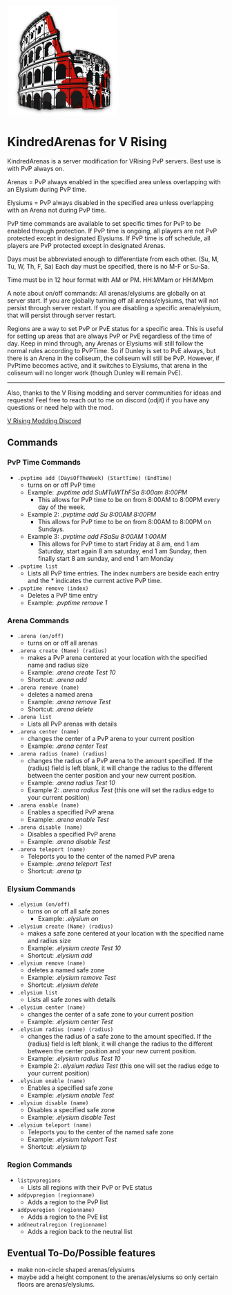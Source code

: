 ![](logo.png)
# KindredArenas for V Rising
KindredArenas is a server modification for VRising PvP servers.
Best use is with PvP always on.

Arenas = PvP always enabled in the specified area unless overlapping with an Elysium during PvP time. 

Elysiums = PvP always disabled in the specified area unless overlapping with an Arena not during PvP time. 


PvP time commands are available to set specific times for PvP to be enabled through protection. 
If PvP time is ongoing, all players are not PvP protected except in designated Elysiums.
If PvP time is off schedule, all players are PvP protected except in designated Arenas.

Days must be abbreviated enough to differentiate from each other. (Su, M, Tu, W, Th, F, Sa) 
Each day must be specified, there is no M-F or Su-Sa.


Time must be in 12 hour format with AM or PM. HH:MMam or HH:MMpm

A note about on/off commands: All arenas/elysiums are globally on at server start. If you are globally turning off all arenas/elysiums, that will not persist through server restart. If you are disabling a specific arena/elysium, that will persist through server restart.

Regions are a way to set PvP or PvE status for a specific area. This is useful for setting up areas that are always PvP or PvE regardless of the time of day. Keep in mind through, any Arenas or Elysiums will still follow the normal rules according to PvPTime.
So if Dunley is set to PvE always, but there is an Arena in the coliseum, the coliseum will still be PvP. However, if PvPtime becomes active, and it switches to Elysiums, that arena in the coliseum will no longer work (though Dunley will remain PvE).

---
Also, thanks to the V Rising modding and server communities for ideas and requests!
Feel free to reach out to me on discord (odjit) if you have any questions or need help with the mod.

[V Rising Modding Discord](https://vrisingmods.com/discord)

## Commands
### PvP Time Commands
- `.pvptime add (DaysOfTheWeek) (StartTime) (EndTime)` 
  - turns on or off PvP time
  - Example: *.pvptime add SuMTuWThFSa 8:00am 8:00PM*
	- This allows for PvP time to be on from 8:00AM to 8:00PM every day of the week.
  - Example 2: *.pvptime add Su 8:00AM 8:00PM*
	- This allows for PvP time to be on from 8:00AM to 8:00PM on Sundays.
  - Example 3: *.pvptime add FSaSu 8:00AM 1:00AM*
	- This allows for PvP time to start Friday at 8 am, end 1 am Saturday, start again 8 am saturday, end 1 am Sunday, then finally start 8 am sunday, and end 1 am Monday
- `.pvptime list` 
  - Lists all PvP time entries. The index numbers are beside each entry and the * indicates the current active PvP time.
- `.pvptime remove (index)` 
  - Deletes a PvP time entry
  - Example: *.pvptime remove 1*

### Arena Commands
- `.arena (on/off)`
  - turns on or off all arenas
- `.arena create (Name) (radius)`
  - makes a PvP arena centered at your location with the specified name and radius size
  - Example: *.arena create Test 10*
  - Shortcut: *.arena add*
- `.arena remove (name)`
  - deletes a named arena
  - Example: *.arena remove Test*
  - Shortcut: *.arena delete*
- `.arena list`
  - Lists all PvP arenas with details
- `.arena center (name)`
  - changes the center of a PvP arena to your current position
  - Example: *.arena center Test*
- `.arena radius (name) (radius)`
  - changes the radius of a PvP arena to the amount specified. If the (radius) field is left blank, it will change the radius to the different between the center position and your new current position.
  - Example: *.arena radius Test 10*
  - Example 2: *.arena radius Test* (this one will set the radius edge to your current position)
- `.arena enable (name)`
  - Enables a specified PvP arena
  - Example: *.arena enable Test*
- `.arena disable (name)`
  - Disables a specified PvP arena
  - Example: *.arena disable Test*
- `.arena teleport (name)`
  - Teleports you to the center of the named PvP arena
  - Example: *.arena teleport Test*
  - Shortcut: *.arena tp*
	
### Elysium Commands
- `.elysium (on/off)`
  - turns on or off all safe zones
	- Example: *.elysium on*
- `.elysium create (Name) (radius)`
  - makes a safe zone centered at your location with the specified name and radius size
  - Example: *.elysium create Test 10*
  - Shortcut: *.elysium add*
- `.elysium remove (name)`
  - deletes a named safe zone
  - Example: *.elysium remove Test*
  - Shortcut: *.elysium delete*
- `.elysium list`
  - Lists all safe zones with details
- `.elysium center (name)`
  - changes the center of a safe zone to your current position
  - Example: *.elysium center Test*
- `.elysium radius (name) (radius)`
  - changes the radius of a safe zone to the amount specified. If the (radius) field is left blank, it will change the radius to the different between the center position and your new current position.
  - Example: *.elysium radius Test 10*
  - Example 2: *.elysium radius Test* (this one will set the radius edge to your current position)	
- `.elysium enable (name)`
  - Enables a specified safe zone
  - Example: *.elysium enable Test*
- `.elysium disable (name)`
  - Disables a specified safe zone
  - Example: *.elysium disable Test*
- `.elysium teleport (name)`
  - Teleports you to the center of the named safe zone
  - Example: *.elysium teleport Test*
  - Shortcut: *.elysium tp*
  
### Region Commands
- `listpvpregions`
  - Lists all regions with their PvP or PvE status
- `addpvpregion (regionname)`
  - Adds a region to the PvP list
- `addpveregion (regionname)`
  - Adds a region to the PvE list
- `addneutralregion (regionname)`
  - Adds a region back to the neutral list
  
## Eventual To-Do/Possible features
- make non-circle shaped arenas/elysiums
- maybe add a height component to the arenas/elysiums so only certain floors are arenas/elysiums. 